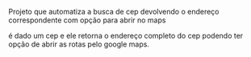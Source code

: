 Projeto que automatiza a busca de cep devolvendo o endereço correspondente com opção para abrir no maps

é dado um cep e ele retorna o endereço completo do cep podendo ter opção de abrir as rotas pelo google maps.